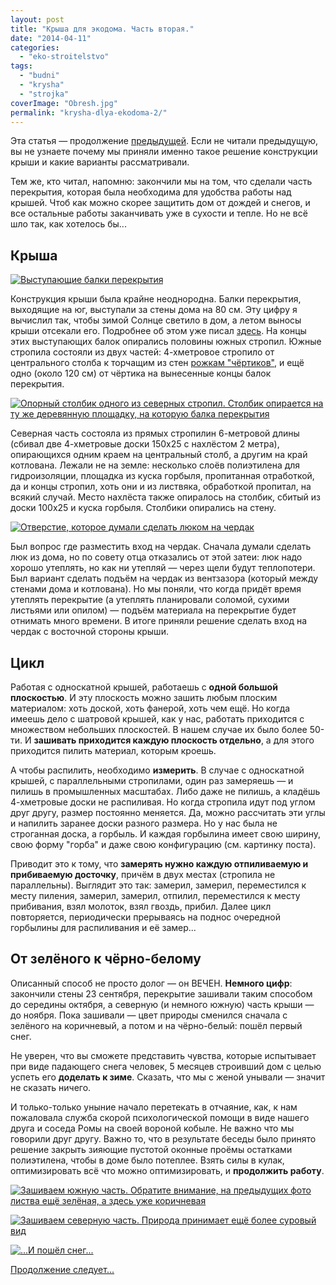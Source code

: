 ```yaml
---
layout: post
title: "Крыша для экодома. Часть вторая."
date: "2014-04-11"
categories: 
  - "eko-stroitelstvo"
tags: 
  - "budni"
  - "krysha"
  - "strojka"
coverImage: "Obresh.jpg"
permalink: "krysha-dlya-ekodoma-2/"
---
```


Эта статья — продолжение [предыдущей](http://svobodaiznutri.blogspot.ru/2014/04/krysha-dlya-ekodoma-1.html). Если не читали предыдущую, вы не узнаете почему мы приняли именно такое решение конструкции крыши и какие варианты рассматривали.

Тем же, кто читал, напомню: закончили мы на том, что сделали часть перекрытия, которая была необходима для удобства работы над крышей. Чтоб как можно скорее защитить дом от дождей и снегов, и все остальные работы заканчивать уже в сухости и тепле. Но не всё шло так, как хотелось бы...

<!-- READMORE -->

## Крыша

[![](images/01.jpg "Выступающие балки перекрытия")](http://3.bp.blogspot.com/-TucIh-Nhtso/U0eGOgbPTaI/AAAAAAAAAeo/pWuoGtowIJ8/s1600/01.jpg "Выступающие балки перекрытия")

Конструкция крыши была крайне неоднородна. Балки перекрытия, выходящие на юг, выступали за стены дома на 80 см. Эту цифру я вычислил так, чтобы зимой Солнце светило в дом, а летом выносы крыши отсекали его. Подробнее об этом уже писал [здесь](http://svobodaiznutri.blogspot.ru/2013/12/blog-post_4382.html). На концы этих выступающих балок опирались половины южных стропил. Южные стропила состояли из двух частей: 4-хметровое стропило от центрального столба к торчащим из стен [рожкам "чёртиков"](http://svobodaiznutri.blogspot.ru/2014/04/stroim-iz-meshkov-s-gruntom.html), и ещё одно (около 120 см) от чёртика на вынесенные концы балок перекрытия.

[![](images/02.jpg "Опорный столбик одного из северных стропил. Столбик опирается на ту же деревянную площадку, на которую балка перекрытия")](http://3.bp.blogspot.com/-7j6WNlKnVh0/U0eGOtwTbjI/AAAAAAAAAes/FkN_l1UZWBM/s1600/02.jpg "Опорный столбик одного из северных стропил. Столбик опирается на ту же деревянную площадку, на которую балка перекрытия")

Северная часть состояла из прямых стропилин 6-метровой длины (сбивал две 4-хметровые доски 150х25 с нахлёстом 2 метра), опирающихся одним краем на центральный столб, а другим на край котлована. Лежали не на земле: несколько слоёв полиэтилена для гидроизоляции, площадка из куска горбыля, пропитанная отработкой, да и концы стропил, хоть они и из листвяка, обработкой пропитал, на всякий случай. Место нахлёста также опиралось на столбик, сбитый из доски 100х25 и куска горбыля. Столбики опирались на стену.

[![](images/IMG_20130918_190733.jpg "Отверстие, которое думали сделать люком на чердак")](http://4.bp.blogspot.com/-SROPZRk7HH8/U0exPeFStAI/AAAAAAAAAf8/EJoRfzyMIZo/s1600/IMG_20130918_190733.jpg "Отверстие, которое думали сделать люком на чердак")

Был вопрос где разместить вход на чердак. Сначала думали сделать люк из дома, но по совету отца отказались от этой затеи: люк надо хорошо утеплять, но как ни утепляй — через щели будут теплопотери. Был вариант сделать подъём на чердак из вентзазора (который между стенами дома и котлована). Но мы поняли, что когда придёт время утеплять перекрытие (а утеплять планировали соломой, сухими листьями или опилом) — подъём материала на перекрытие будет отнимать много времени. В итоге приняли решение сделать вход на чердак с восточной стороны крыши.

## Цикл

Работая с односкатной крышей, работаешь с **одной большой плоскостью**. И эту плоскость можно зашить любым плоским материалом: хоть доской, хоть фанерой, хоть чем ещё. Но когда имеешь дело с шатровой крышей, как у нас, работать приходится с множеством небольших плоскостей. В нашем случае их было более 50-ти. И **зашивать приходится каждую плоскость отдельно**, а для этого приходится пилить материал, которым кроешь.

А чтобы распилить, необходимо **измерить**. В случае с односкатной крышей, с параллельными стропилами, один раз замеряешь — и пилишь в промышленных масштабах. Либо даже не пилишь, а кладёшь 4-хметровые доски не распиливая. Но когда стропила идут под углом друг другу, размер постоянно меняется. Да, можно рассчитать эти углы и напилить заранее доски разного размера. Но у нас была не строганная доска, а горбыль. И каждая горбылина имеет свою ширину, свою форму "горба" и даже свою конфигурацию (см. картинку поста).

Приводит это к тому, что **замерять нужно каждую отпиливаемую и прибиваемую досточку**, причём в двух местах (стропила не параллельны). Выглядит это так: замерил, замерил, переместился к месту пиления, замерил, замерил, отпилил, переместился к месту прибивания, взял молоток, взял гвоздь, прибил. Далее цикл повторяется, периодически прерываясь на поднос очередной горбылины для распиливания и её замер...

## От зелёного к чёрно-белому

Описанный способ не просто долог — он ВЕЧЕН. **Немного цифр**: закончили стены 23 сентября, перекрытие зашивали таким способом до середины октября, а северную (и немного южную) часть крыши — до ноября. Пока зашивали — цвет природы сменился сначала с зелёного на коричневый, а потом и на чёрно-белый: пошёл первый снег.

Не уверен, что вы сможете представить чувства, которые испытывает при виде падающего снега человек, 5 месяцев строивший дом с целью успеть его **доделать к зиме**. Сказать, что мы с женой унывали — значит не сказать ничего.

И только-только уныние начало перетекать в отчаяние, как, к нам пожаловала служба скорой психологической помощи в виде нашего друга и соседа Ромы на своей вороной кобыле. Не важно что мы говорили друг другу. Важно то, что в результате беседы было принято решение закрыть зияющие пустотой оконные проёмы остатками полиэтилена, чтобы в доме было потеплее. Взять силы в кулак, оптимизировать всё что можно оптимизировать, и **продолжить работу**.

[![](images/IMG_20131002_162157.jpg "Зашиваем южную часть. Обратите внимание, на предыдущих фото листва ещё зелёная, а здесь уже коричневая")](http://1.bp.blogspot.com/-Gue9WtF0txA/U0eQhgGaMLI/AAAAAAAAAfQ/gWIQ1pJLx1Q/s1600/IMG_20131002_162157.jpg "Зашиваем южную часть. Обратите внимание, на предыдущих фото листва ещё зелёная, а здесь уже коричневая")

[![](images/IMG_20131003_190343.jpg "Зашиваем северную часть. Природа принимает ещё более суровый вид")](http://4.bp.blogspot.com/-rauQxJaJB7M/U0eQhi7EU7I/AAAAAAAAAfY/m8oanWXsBHk/s1600/IMG_20131003_190343.jpg "Зашиваем северную часть. Природа принимает ещё более суровый вид")

[![](images/IMG_20131011_122559.jpg "...И пошёл снег...")](http://2.bp.blogspot.com/-KBAGAPunirc/U0eQhuyjk0I/AAAAAAAAAfU/SirfRpLJfRA/s1600/IMG_20131011_122559.jpg "...И пошёл снег...")

[Продолжение следует...](/krysha-dlya-ekodoma-3/)
